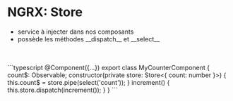 <!-- .slide: class="sfeir-basic-slide with-code" -->
# NGRX: Store
<ul>
    <li>service à injecter dans nos composants</li>
    <li>possède les méthodes __dispatch__ et __select__</li>
</ul>
<br><br>
```typescript
@Component({...})
export class MyCounterComponent {
  count$: Observable<number>;
  constructor(private store: Store<{ count: number }>) {
    this.count$ = store.pipe(select('count'));
  }
  increment() {
    this.store.dispatch(increment());
  }
}
```
<!-- .element: class="big-code" -->
